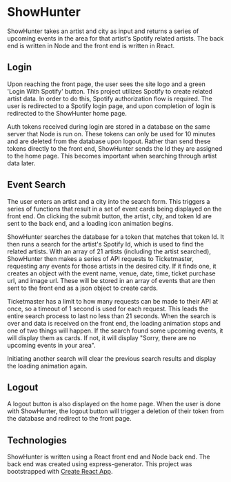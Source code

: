 # ShowHunter

ShowHunter takes an artist and city as input and returns a series of upcoming events in the area for that artist's Spotify related artists. The back end is written in Node and the front end is written in React.

## Login

Upon reaching the front page, the user sees the site logo and a green 'Login With Spotify' button. This project utilizes Spotify to create related artist data. In order to do this, Spotify authorization flow is required. The user is redirected to a Spotify login page, and upon completion of login is redirected to the ShowHunter home page.

Auth tokens received during login are stored in a database on the same server that Node is run on. These tokens can only be used for 10 minutes and are deleted from the database upon logout. Rather than send these tokens directly to the front end, ShowHunter sends the Id they are assigned to the home page. This becomes important when searching through artist data later.

## Event Search

The user enters an artist and a city into the search form. This triggers a series of functions that result in a set of event cards being displayed on the front end. On clicking the submit button, the artist, city, and token Id are sent to the back end, and a loading icon animation begins.

ShowHunter searches the database for a token that matches that token Id. It then runs a search for the artist's Spotify Id, which is used to find the related artists. With an array of 21 artists (including the artist searched), ShowHunter then makes a series of API requests to Ticketmaster, requesting any events for those artists in the desired city. If it finds one, it creates an object with the event name, venue, date, time, ticket purchase url, and image url. These will be stored in an array of events that are then sent to the front end as a json object to create cards.

Ticketmaster has a limit to how many requests can be made to their API at once, so a timeout of 1 second is used for each request. This leads the entire search process to last no less than 21 seconds. When the search is over and data is received on the front end, the loading animation stops and one of two things will happen. If the search found some upcoming events, it will display them as cards. If not, it will display "Sorry, there are no upcoming events in your area".

Initiating another search will clear the previous search results and display the loading animation again.

## Logout

A logout button is also displayed on the home page. When the user is done with ShowHunter, the logout button will trigger a deletion of their token from the database and redirect to the front page.

## Technologies

ShowHunter is written using a React front end and Node back end. The back end was created using express-generator.
This project was bootstrapped with [Create React App](https://github.com/facebook/create-react-app).
